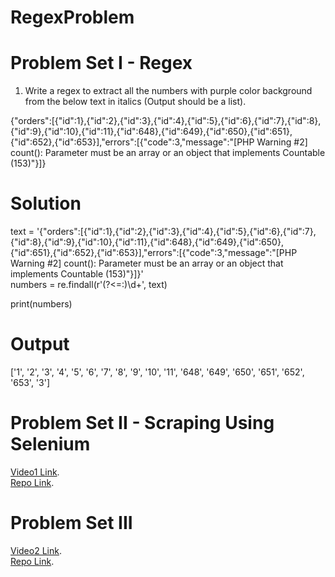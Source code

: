 # RegexProblem
# **Problem Set I - Regex**

1. Write a regex to extract all the numbers with purple color background from the below text in italics (Output should be a list).

{"orders":[{"id":1},{"id":2},{"id":3},{"id":4},{"id":5},{"id":6},{"id":7},{"id":8},{"id":9},{"id":10},{"id":11},{"id":648},{"id":649},{"id":650},{"id":651},{"id":652},{"id":653}],"errors":[{"code":3,"message":"[PHP Warning #2] count(): Parameter must be an array or an object that implements Countable (153)"}]}

# **Solution**
text = '{"orders":[{"id":1},{"id":2},{"id":3},{"id":4},{"id":5},{"id":6},{"id":7},{"id":8},{"id":9},{"id":10},{"id":11},{"id":648},{"id":649},{"id":650},{"id":651},{"id":652},{"id":653}],"errors":[{"code":3,"message":"[PHP Warning #2] count(): Parameter must be an array or an object that implements Countable (153)"}]}' <br>
numbers = re.findall(r'(?<=:)\d+', text)

print(numbers)

# **Output**
 ['1', '2', '3', '4', '5', '6', '7', '8', '9', '10', '11', '648', '649', '650', '651', '652', '653', '3']

# **Problem Set II - Scraping Using Selenium**
[Video1 Link](https://youtu.be/k9FmK-caHX4). <br>
[Repo Link](https://gitlab.com/cozyrosy/WebScrapingUsingSelenium.git).

# **Problem Set III**
[Video2 Link](https://youtu.be/tt1stf0Ieuc).<br>
[Repo Link](https://gitlab.com/cozyrosy/AppReview2.git).
